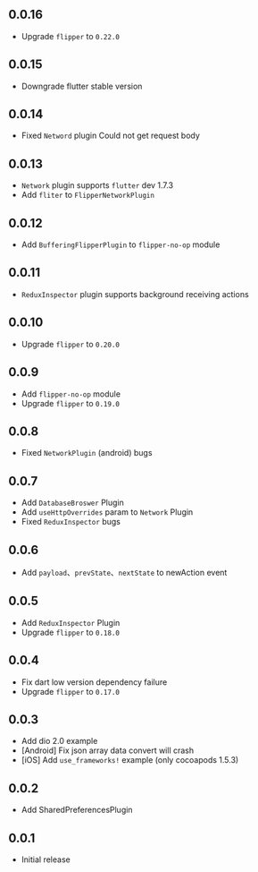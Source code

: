 ## 0.0.16

* Upgrade `flipper` to `0.22.0`

## 0.0.15

* Downgrade flutter stable version

## 0.0.14

* Fixed `Netword` plugin Could not get request body

## 0.0.13

* `Network` plugin supports `flutter` dev 1.7.3
* Add `fliter` to `FlipperNetworkPlugin`

## 0.0.12

* Add `BufferingFlipperPlugin` to `flipper-no-op` module

## 0.0.11

* `ReduxInspector` plugin supports background receiving actions

## 0.0.10

* Upgrade `flipper` to `0.20.0`

## 0.0.9

* Add `flipper-no-op` module
* Upgrade `flipper` to `0.19.0`

## 0.0.8

* Fixed `NetworkPlugin` (android) bugs

## 0.0.7

* Add `DatabaseBroswer` Plugin
* Add `useHttpOverrides` param to `Network` Plugin
* Fixed `ReduxInspector` bugs

## 0.0.6

* Add `payload`、`prevState`、`nextState` to newAction event

## 0.0.5

* Add `ReduxInspector` Plugin
* Upgrade `flipper` to `0.18.0`

## 0.0.4

* Fix dart low version dependency failure
* Upgrade `flipper` to `0.17.0`

## 0.0.3

* Add dio 2.0 example
* [Android] Fix json array data convert will crash
* [iOS] Add `use_frameworks!` example (only cocoapods 1.5.3)

## 0.0.2

* Add SharedPreferencesPlugin

## 0.0.1

* Initial release
